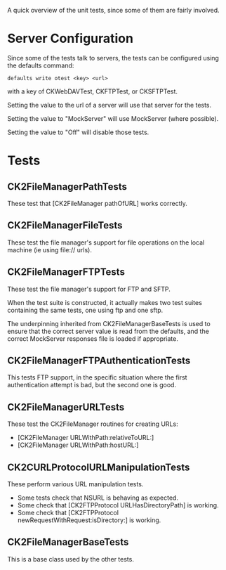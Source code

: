 A quick overview of the unit tests, since some of them are fairly involved.

# Server Configuration

Since some of the tests talk to servers, the tests can be configured using the defaults command:

    defaults write otest <key> <url>
    
with a key of CKWebDAVTest, CKFTPTest, or CKSFTPTest.

Setting the value to the url of a server will use that server for the tests.

Setting the value to "MockServer" will use MockServer (where possible).

Setting the value to "Off" will disable those tests.


# Tests

## CK2FileManagerPathTests

These test that [CK2FileManager pathOfURL] works correctly.



## CK2FileManagerFileTests

These test the file manager's support for file operations on the local machine (ie using file:// urls).



## CK2FileManagerFTPTests

These test the file manager's support for FTP and SFTP.

When the test suite is constructed, it actually makes two test suites containing the same tests, one using ftp and one sftp.

The underpinning inherited from CK2FileManagerBaseTests is used to ensure that the correct server value is read from the defaults, and the correct MockServer responses file is loaded if appropriate.


## CK2FileManagerFTPAuthenticationTests

This tests FTP support, in the specific situation where the first authentication attempt is bad, but the second one is good.



## CK2FileManagerURLTests

These test the CK2FileManager routines for creating URLs:

- [CK2FileManager URLWithPath:relativeToURL:]
- [CK2FileManager URLWithPath:hostURL:]


## CK2CURLProtocolURLManipulationTests

These perform various URL manipulation tests.

- Some tests check that NSURL is behaving as expected.
- Some check that [CK2FTPProtocol URLHasDirectoryPath] is working.
- Some check that [CK2FTPProtocol newRequestWithRequest:isDirectory:] is working.


## CK2FileManagerBaseTests

This is a base class used by the other tests.

